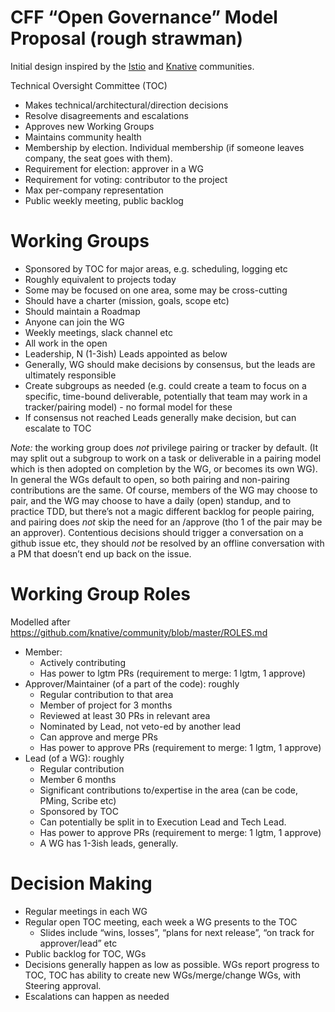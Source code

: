 # CFF “Open Governance” Model Proposal (rough strawman)

Initial design inspired by the [Istio](https://github.com/istio/community) and [Knative](https://github.com/knative/community) communities.

Technical Oversight Committee (TOC)

* Makes technical/architectural/direction decisions
* Resolve disagreements and escalations
* Approves new Working Groups
* Maintains community health
* Membership by election. Individual membership (if someone leaves company, the seat goes with them).
* Requirement for election: approver in a WG
* Requirement for voting: contributor to the project
* Max per-company representation
* Public weekly meeting, public backlog

# Working Groups

* Sponsored by TOC for major areas, e.g. scheduling, logging etc
* Roughly equivalent to projects today
* Some may be focused on one area, some may be cross-cutting
* Should have a charter (mission, goals, scope etc)
* Should maintain a Roadmap
* Anyone can join the WG
* Weekly meetings, slack channel etc
* All work in the open
* Leadership, N (1-3ish)  Leads appointed as below 
* Generally, WG should make decisions by consensus, but the leads are ultimately responsible
* Create subgroups as needed (e.g. could create a team to focus on a specific, time-bound deliverable, potentially that team may work in a tracker/pairing model) - no formal model for these
* If consensus not reached Leads generally make decision, but can escalate to TOC

*Note:* the working group does _not_ privilege pairing or tracker by default. (It may split out a subgroup to work on a task or deliverable in a pairing model which is then adopted on completion by the WG, or becomes its own WG). In general the WGs default to open, so both pairing and non-pairing contributions are the same. Of course, members of the WG may choose to pair, and the WG may choose to have a daily (open) standup, and to practice TDD, but there’s not a magic different backlog for people pairing, and pairing does *not* skip the need for an /approve (tho 1 of the pair may be an approver). Contentious decisions should trigger a conversation on a github issue etc, they should _not_ be resolved by an offline conversation with a PM that doesn’t end up back on the issue.

# Working Group Roles
Modelled after https://github.com/knative/community/blob/master/ROLES.md

* Member: 
  * Actively contributing
  * Has power to lgtm PRs (requirement to merge: 1 lgtm, 1 approve)
* Approver/Maintainer (of a part of the code): roughly
  * Regular contribution to that area
  * Member of project for 3 months
  * Reviewed at least 30 PRs in relevant area
  * Nominated by Lead, not veto-ed by another lead
  * Can approve and merge PRs
  * Has power to approve PRs (requirement to merge: 1 lgtm, 1 approve)
* Lead (of a WG): roughly
  * Regular contribution
  * Member 6 months
  * Significant contributions to/expertise in the area (can be code, PMing, Scribe etc)
  * Sponsored by TOC
  * Can potentially be split in to Execution Lead and Tech Lead.
  * Has power to approve PRs (requirement to merge: 1 lgtm, 1 approve)
  * A WG has 1-3ish leads, generally.

# Decision Making

* Regular meetings in each WG
* Regular open TOC meeting, each week a WG presents to the TOC
  * Slides include “wins, losses”, “plans for next release”, “on track for approver/lead” etc
* Public backlog for TOC, WGs
* Decisions generally happen as low as possible. WGs report progress to TOC, TOC has ability to create new WGs/merge/change WGs, with Steering approval.
* Escalations can happen as needed
